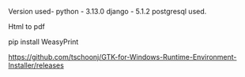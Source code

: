 Version used-
python - 3.13.0
django - 5.1.2
postgresql used.

Html to pdf 

pip install WeasyPrint

https://github.com/tschoonj/GTK-for-Windows-Runtime-Environment-Installer/releases